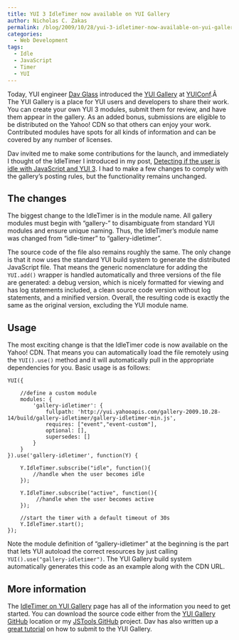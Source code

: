 ```yaml
---
title: YUI 3 IdleTimer now available on YUI Gallery
author: Nicholas C. Zakas
permalink: /blog/2009/10/28/yui-3-idletimer-now-available-on-yui-gallery/
categories:
  - Web Development
tags:
  - Idle
  - JavaScript
  - Timer
  - YUI
---
```

Today, YUI engineer [Dav Glass][1] introduced the [YUI Gallery][2] at [YUIConf][3].Â  The YUI Gallery is a place for YUI users and developers to share their work. You can create your own YUI 3 modules, submit them for review, and have them appear in the gallery. As an added bonus, submissions are eligible to be distributed on the Yahoo! CDN so that others can enjoy your work. Contributed modules have spots for all kinds of information and can be covered by any number of licenses.

Dav invited me to make some contributions for the launch, and immediately I thought of the IdleTimer I introduced in my post, [Detecting if the user is idle with JavaScript and YUI 3][4]. I had to make a few changes to comply with the gallery&#8217;s posting rules, but the functionality remains unchanged.

## The changes

The biggest change to the IdleTimer is in the module name. All gallery modules must begin with &#8220;gallery-&#8221; to disambiguate from standard YUI modules and ensure unique naming. Thus, the IdleTimer&#8217;s module name was changed from &#8220;idle-timer&#8221; to &#8220;gallery-idletimer&#8221;.

The source code of the file also remains roughly the same. The only change is that it now uses the standard YUI build system to generate the distributed JavaScript file. That means the generic nomenclature for adding the `YUI.add()` wrapper is handled automatically and three versions of the file are generated: a debug version, which is nicely formatted for viewing and has log statements included, a clean source code version without log statements, and a minified version. Overall, the resulting code is exactly the same as the original version, excluding the YUI module name.

## Usage

The most exciting change is that the IdleTimer code is now available on the Yahoo! CDN. That means you can automatically load the file remotely using the `YUI().use()` method and it will automatically pull in the appropriate dependencies for you. Basic usage is as follows:

    YUI({
    
        //define a custom module
        modules: {
            'gallery-idletimer': {
                fullpath: 'http://yui.yahooapis.com/gallery-2009.10.28-14/build/gallery-idletimer/gallery-idletimer-min.js',
                requires: ["event","event-custom"],
                optional: [],
                supersedes: []
            }
        }
    }).use('gallery-idletimer', function(Y) {
    
        Y.IdleTimer.subscribe("idle", function(){
            //handle when the user becomes idle
        });
    
        Y.IdleTimer.subscribe("active", function(){
             //handle when the user becomes active
        });
    
        //start the timer with a default timeout of 30s
        Y.IdleTimer.start();
    });

Note the module definition of &#8220;gallery-idletimer&#8221; at the beginning is the part that lets YUI autoload the correct resources by just calling `YUI().use("gallery-idletimer")`. The YUI Gallery build system automatically generates this code as an example along with the CDN URL.

## More information

The [IdleTimer on YUI Gallery][5] page has all of the information you need to get started. You can download the source code either from the [YUI Gallery GitHub][6] location or my [JSTools GitHub][7] project. Dav has also written up a [great tutorial][8] on how to submit to the YUI Gallery.

 [1]: http://blog.davglass.com/
 [2]: http://www.yuilibrary.com/gallery
 [3]: http://yuilibrary.com/yuiconf2009/
 [4]: {{site.url}}/blog/2009/06/02/detecting-if-the-user-is-idle-with-javascript-and-yui-3/
 [5]: http://yuilibrary.com/gallery/show/idletimer
 [6]: http://www.github.com/yui/yui3-gallery/
 [7]: http://www.github.com/nzakas/jstools/\
 [8]: http://yuilibrary.com/gallery/developer
